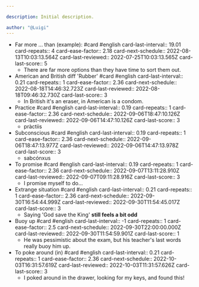 ```yaml
---

description: Initial description.

author: "@Luigi"
---
```


- Far more ... than (example): #card #english
  card-last-interval:: 19.01
  card-repeats:: 4
  card-ease-factor:: 2.18
  card-next-schedule:: 2022-08-13T10:03:13.564Z
  card-last-reviewed:: 2022-07-25T10:03:13.565Z
  card-last-score:: 5
	- There are far more options than they have time to sort them out.
- American and British diff 'Rubber' #card #english
  card-last-interval:: 0.21
  card-repeats:: 1
  card-ease-factor:: 2.36
  card-next-schedule:: 2022-08-18T14:46:32.723Z
  card-last-reviewed:: 2022-08-18T09:46:32.730Z
  card-last-score:: 3
	- In British it's an eraser, in American is a condom.
- Practice #card #english
  card-last-interval:: 0.19
  card-repeats:: 1
  card-ease-factor:: 2.36
  card-next-schedule:: 2022-09-06T18:47:10.126Z
  card-last-reviewed:: 2022-09-06T14:47:10.126Z
  card-last-score:: 3
	- pràctiis
- Subconscious #card #english
  card-last-interval:: 0.19
  card-repeats:: 1
  card-ease-factor:: 2.36
  card-next-schedule:: 2022-09-06T18:47:13.977Z
  card-last-reviewed:: 2022-09-06T14:47:13.978Z
  card-last-score:: 3
	- sabcónxus
- To promise #card #english
  card-last-interval:: 0.19
  card-repeats:: 1
  card-ease-factor:: 2.36
  card-next-schedule:: 2022-09-07T13:11:28.910Z
  card-last-reviewed:: 2022-09-07T09:11:28.916Z
  card-last-score:: 3
	- I promise myself to do...
- Extrange situation #card #english
  card-last-interval:: 0.21
  card-repeats:: 1
  card-ease-factor:: 2.36
  card-next-schedule:: 2022-09-30T16:54:44.999Z
  card-last-reviewed:: 2022-09-30T11:54:45.017Z
  card-last-score:: 3
	- Saying 'God save the King' **still feels a bit odd**
- Buoy up #card #english
  card-last-interval:: -1
  card-repeats:: 1
  card-ease-factor:: 2.5
  card-next-schedule:: 2022-09-30T22:00:00.000Z
  card-last-reviewed:: 2022-09-30T11:54:59.901Z
  card-last-score:: 1
	- He was pessimistic about the exam, but his teacher's last words really buoy him up.
- To poke around (in) #card #english
  card-last-interval:: 0.21
  card-repeats:: 1
  card-ease-factor:: 2.36
  card-next-schedule:: 2022-10-03T16:31:57.619Z
  card-last-reviewed:: 2022-10-03T11:31:57.626Z
  card-last-score:: 3
	- I poked around in the drawer, looking for my keys, and found this!